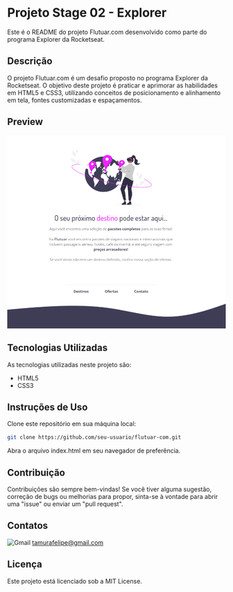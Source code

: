 # Projeto Stage 02 - Explorer
Este é o README do projeto Flutuar.com desenvolvido como parte do programa Explorer da Rocketseat.

## Descrição
O projeto Flutuar.com é um desafio proposto no programa Explorer da Rocketseat. O objetivo deste projeto é praticar e aprimorar as habilidades em HTML5 e CSS3, utilizando conceitos de posicionamento e alinhamento em tela, fontes customizadas e espaçamentos.

## Preview
<img src="./assets/img-flutuar.png" alt="Preview do Site"/>

## Tecnologias Utilizadas
As tecnologias utilizadas neste projeto são:

- HTML5
- CSS3

## Instruções de Uso
Clone este repositório em sua máquina local:
```sh
git clone https://github.com/seu-usuario/flutuar-com.git
```
Abra o arquivo index.html em seu navegador de preferência.

## Contribuição
Contribuições são sempre bem-vindas! Se você tiver alguma sugestão, correção de bugs ou melhorias para propor, sinta-se à vontade para abrir uma "issue" ou enviar um "pull request".

## Contatos
![Gmail](https://img.shields.io/badge/Gmail-D14836?style=for-the-badge&logo=gmail&logoColor=white) tamurafelipe@gmail.com

## Licença
Este projeto está licenciado sob a MIT License.